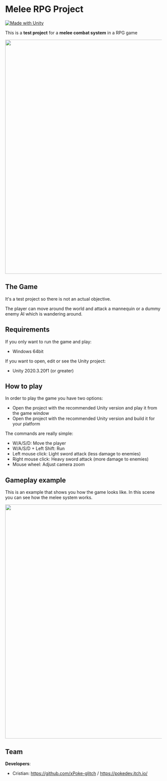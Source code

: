 # Melee RPG Project
[![Made with Unity](https://img.shields.io/badge/Made%20with-Unity-57b9d3.svg?style=flat&logo=unity)](https://www.unity.com)

This is a **test project** for a **melee combat system** in a RPG game

<img src="https://github.com/xPoke-glitch/MeleeRPGProject/blob/main/Screenshots/screen.png" width="750">

## The Game

It's a test project so there is not an actual objective.

The player can move around the world and attack a mannequin or a dummy enemy AI which is wandering around.

## Requirements

If you only want to run the game and play:
* Windows 64bit

If you want to open, edit or see the Unity project:
* Unity 2020.3.20f1 (or greater)

## How to play

In order to play the game you have two options:
* Open the project with the recommended Unity version and play it from the game window
* Open the project with the recommended Unity version and build it for your platform

The commands are really simple:
* W/A/S/D: Move the player
* W/A/S/D + Left Shift: Run
* Left mouse click: Light sword attack (less damage to enemies)
* Right mouse click: Heavy sword attack (more damage to enemies)
* Mouse wheel: Adjust camera zoom

## Gameplay example

This is an example that shows you how the game looks like. In this scene you can see how the melee system works.

<img src="https://github.com/xPoke-glitch/MeleeRPGProject/blob/main/Screenshots/gameplay.gif" width="750">

## Team

**Developers**:
* Cristian: https://github.com/xPoke-glitch / https://pokedev.itch.io/
